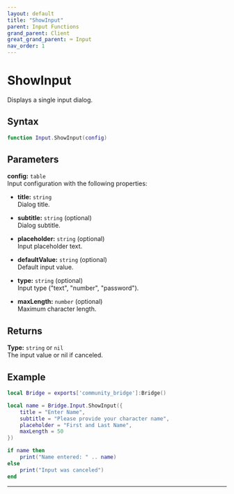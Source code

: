 ```yaml
---
layout: default
title: "ShowInput"
parent: Input Functions
grand_parent: Client
great_grand_parent: ⌨️ Input
nav_order: 1
---
```


# ShowInput
Displays a single input dialog.

## Syntax

```lua
function Input.ShowInput(config)
```

## Parameters

**config:** `table`  
Input configuration with the following properties:

- **title:** `string`  
  Dialog title.

- **subtitle:** `string` (optional)  
  Dialog subtitle.

- **placeholder:** `string` (optional)  
  Input placeholder text.

- **defaultValue:** `string` (optional)  
  Default input value.

- **type:** `string` (optional)  
  Input type ("text", "number", "password").

- **maxLength:** `number` (optional)  
  Maximum character length.

## Returns

**Type:** `string` or `nil`  
The input value or nil if canceled.

## Example

```lua
local Bridge = exports['community_bridge']:Bridge()

local name = Bridge.Input.ShowInput({
    title = "Enter Name",
    subtitle = "Please provide your character name",
    placeholder = "First and Last Name",
    maxLength = 50
})

if name then
    print("Name entered: " .. name)
else
    print("Input was canceled")
end
```

---